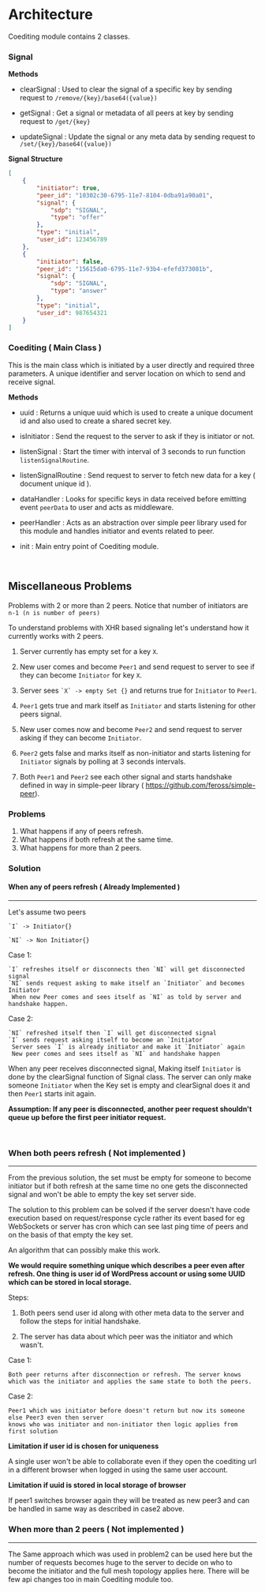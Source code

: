 # Architecture

Coediting module contains 2 classes.

### Signal

**Methods**

* clearSignal : Used to clear the signal of a specific key by sending request to `/remove/{key}/base64({value})`

* getSignal : Get a signal or metadata of all peers at key by sending request to `/get/{key}`

* updateSignal : Update the signal or any meta data by sending request to `/set/{key}/base64({value})`

**Signal Structure**
```json
[
	{
		"initiator": true,
		"peer_id": "10302c30-6795-11e7-8104-0dba91a90a01",
		"signal": {
			"sdp": "SIGNAL",
			"type": "offer"
		},
		"type": "initial",
		"user_id": 123456789
	},
	{
		"initiator": false,
		"peer_id": "15615da0-6795-11e7-93b4-efefd373081b",
		"signal": {
			"sdp": "SIGNAL",
			"type": "answer"
		},
		"type": "initial",
		"user_id": 987654321
	}
]
```

### Coediting ( Main Class )

This is the main class which is initiated by a user directly and required three parameters. A unique identifier and server location on which to send and receive signal.


 **Methods**
 
* uuid : Returns a unique uuid which is used to create a unique document id and also used to create a shared secret key.

* isInitiator : Send the request to the server to ask if they is initiator or not.

* listenSignal : Start the timer with interval of 3 seconds to run function `listenSignalRoutine`.

* listenSignalRoutine : Send request to server to fetch new data for a key ( document unique id ).

* dataHandler : Looks for specific keys in data received before emitting event `peerData` to user and acts as middleware.

* peerHandler : Acts as an abstraction over simple peer library used for this module and handles initiator and events related to peer.

* init : Main entry point of Coediting module.

<br>
 
## Miscellaneous Problems

Problems with 2 or more than 2 peers. Notice that number of initiators are `n-1 (n is number of peers)`

To understand problems with XHR based signaling let's understand how it currently works with 2 peers.

1. Server currently has empty set for a key `X`.

2. New user comes and become `Peer1` and send request to server to see if they can become `Initiator` for key `X`.

3. Server sees ``` `X` -> empty Set {} ``` and returns true for `Initiator` to `Peer1`.

4. `Peer1` gets true and mark itself as `Initiator` and starts listening for other peers signal.

5. New user comes now and become `Peer2` and send request to server asking if they can become `Initiator`.

6. `Peer2` gets false and marks itself as non-initiator and starts listening for `Initiator` signals by polling at 3 seconds intervals.

7. Both `Peer1` and `Peer2` see each other signal and starts handshake defined in way in simple-peer library ( https://github.com/feross/simple-peer).


### Problems
    
1. What happens if any of peers refresh.
2. What happens if both refresh at the same time.
3. What happens for more than 2 peers.

### Solution

#### When any of peers refresh ( Already Implemented )
---

Let's assume two peers

 ``` `I` -> Initiator{} ``` 

 ``` `NI` -> Non Initiator{} ```

Case 1:

    `I` refreshes itself or disconnects then `NI` will get disconnected signal
    `NI` sends request asking to make itself an `Initiator` and becomes Initiator
     When new Peer comes and sees itself as `NI` as told by server and handshake happen.
    
Case 2:
    
    `NI` refreshed itself then `I` will get disconnected signal
    `I` sends request asking itself to become an `Initiator`
     Server sees `I` is already initiator and make it `Initiator` again
     New peer comes and sees itself as `NI` and handshake happen
     
When any peer receives disconnected signal, Making itself `Initiator` is done by the clearSignal function of Signal class. The server can only make someone `Initiator` when the Key set is empty and clearSignal does it and then `Peer1` starts init again.

**Assumption: If any peer is disconnected, another peer request shouldn't queue up before the first peer initiator request.**

<br>


### When both peers refresh ( Not implemented )
---

From the previous solution, the set must be empty for someone to become initiator but if both refresh at the same time no one gets the disconnected signal and won't be able to empty the key set server side.

The solution to this problem can be solved if the server doesn't have code execution based on request/response cycle rather its event based for eg WebSockets or server has cron which can see last ping time of peers and on the basis of that empty the key set.

An algorithm that can possibly make this work. 

**We would require something unique which describes a peer even after refresh. One thing is user id of WordPress account or using some UUID which can be stored in local storage.**

Steps:

1. Both peers send user id along with other meta data to the server and follow the steps for initial handshake.

2. The server has data about which peer was the initiator and which wasn't.

Case 1:

    Both peer returns after disconnection or refresh. The server knows which was the initiator and applies the same state to both the peers.

Case 2:
    
    Peer1 which was initiator before doesn't return but now its someone else Peer3 even then server 
    knows who was initiator and non-initiator then logic applies from first solution
    
**Limitation if user id is chosen for uniqueness**

A single user won't be able to collaborate even if they open the coediting url in a different browser when logged in using the same user account.

**Limitation if uuid is stored in local storage of browser**

If peer1 switches browser again they will be treated as new peer3 and can be handled in same way as described in case2 above.


### When more than 2 peers ( Not implemented )
---

The Same approach which was used in problem2 can be used here but the number of requests becomes huge to the server to decide on who to become the initiator and the full mesh topology applies here. There will be few api changes too in main Coediting module too.
